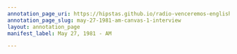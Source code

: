 ```yaml
---
annotation_page_uri: https://hipstas.github.io/radio-venceremos-english/annotations/may-27-1981-am-canvas-1-interview.json
annotation_page_slug: may-27-1981-am-canvas-1-interview
layout: annotation_page
manifest_label: May 27, 1981 - AM

---
```

